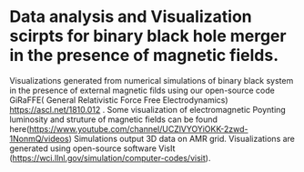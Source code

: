 # Data analysis and Visualization scirpts for binary black hole merger in the presence of magnetic fields. 
Visualizations generated from numerical simulations of binary black system in the presence of external magnetic filds using our open-source code GiRaFFE( General Relativistic Force Free Electrodynamics) https://ascl.net/1810.012 . 
Some visualization of electromagnetic Poynting luminosity and struture of magnetic fields can be found here(https://www.youtube.com/channel/UCZlVYOYiOKK-2zwd-1NonmQ/videos) 
Simulations output 3D data on AMR grid. Visualizations are generated using open-source software VisIt (https://wci.llnl.gov/simulation/computer-codes/visit). 
